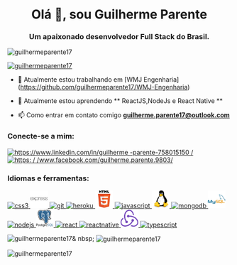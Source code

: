 <h1 align = "center"> Olá 👋, sou Guilherme Parente </h1>
<h3 align = "center"> Um apaixonado desenvolvedor Full Stack do Brasil. </h3>

<p align = "left"> <img src = "https://komarev.com/ghpvc/?username=guilhermeparente17&label=Profile%20views&color=0e75b6&style=flat" alt = "guilhermeparente17" /> </p>

<p align = "left"> <a href = " https://github.com/ryo-ma/github-profile-trophy"><img src = "https://github-profile-trophy.vercel.app/?username=guilhermeparente17" alt = "guilhermeparente17" /> </a> </p>

- 🔭 Atualmente estou trabalhando em [WMJ Engenharia] (https://github.com/guilhermeparente17/WMJ-Engenharia)

- 🌱 Atualmente estou aprendendo ** ReactJS,NodeJs e React Native **

- 📫 Como entrar em contato comigo **guilherme.parente17@outlook.com**

<h3 align = "left"> Conecte-se a mim: </h3>
<p align = "left">
<a href="https://linkedin.com/in/https://www.linkedin.com/in/guilherme-parente-758015150/" target="blank"> <img align = "center" src = "https://cdn.jsdelivr.net/npm/simple-icons@3.0.1/icons/linkedin.svg" alt = "https://www.linkedin.com/in/guilherme -parente-758015150 / "height =" 30 "width =" 40 "/> </a>
<a href =" https://fb.com/https://www.facebook.com/guilherme.parente.9803 / "target =" blank "> <img align =" center "src =" https://cdn.jsdelivr.net/npm/simple-icons@3.0.1/icons/facebook.svg "alt =" https: / /www.facebook.com/guilherme.parente.9803/ "height =" 30 "width =" 40 "/> </a>
</p>

<h3 align =" left ">Idiomas e ferramentas: </h3>
<p align = "left"> <a href="https://www.w3schools.com/css/" target="_blank"> <img src = "https://raw.githubusercontent.com/devicons/devicon /master/icons/css3/css3-original-wordmark.svg "alt =" css3 "width =" 40 "height =" 40 "/> </a> <a href =" https://expressjs.com "target = "_ blank"> <img src = "https://raw.githubusercontent.com/devicons/devicon/master/icons/express/express-original-wordmark.svg" alt = "express" width = "40" height = "40" /> </a> <a href="https://git-scm.com/" target="_blank"> <img src = "https://www.vectorlogo.zone/logos/git- scm / git-scm-icon.svg "alt ="git "width =" 40 "height =" 40 "/> </a> <a href="https://heroku.com" target="_blank"> <img src =" https: //www.vectorlogo. zone / logos / heroku / heroku-icon.svg "alt =" heroku "width =" 40 "height =" 40 "/> </a> <a href =" https://www.w3.org/html/ "target =" _ blank "> <img src =" https://raw.githubusercontent.com/devicons/devicon/master/icons/html5/html5-original-wordmark.svg "alt =" html5 "width =" 40 " height = "40" /> </a> <a href="https://developer.mozilla.org/en-US/docs/Web/JavaScript" target="_blank"> <img src = "https: / /raw.githubusercontent.com / devicons / devicon / master / icons / javascript / javascript-original.svg "alt =" javascript "width =" 40 "height =" 40 "/> </a> <a href =" https: // www. linux.org/ "target =" _ blank "> <img src =" https://raw.githubusercontent.com/devicons/devicon/master/icons/linux/linux-original.svg "alt =" linux "width =" 40 "height =" 40 "/> </a> <a href="https://www.mongodb.com/" target="_blank"> <img src =" https://raw.githubusercontent.com/ devicons / devicon / master / icons / mongodb / mongodb-original-wordmark.svg "alt =" mongodb "width =" 40 "height =" 40 "/> </a> <a href =" https: // www. mysql.com / "target =" _ blank "> <img src =" https://raw.githubusercontent.com/devicons/devicon/master/icons/mysql/mysql-original-wordmark.svg "alt =" mysql "width =" 40 "height =" 40 "/> </a> <a href="https://nodejs.org" target="_blank"> <img src =" https://raw.githubusercontent.com/devicons/devicon /master/icons/nodejs/nodejs-original-wordmark.svg "alt =" nodejs "width =" 40 "height =" 40 "/> </a> <a href =" https://www.postgresql.org "target =" _ blank "> <img src =" https://raw.githubusercontent.com/devicons/devicon/master/icons/postgresql/postgresql-original-wordmark.svg "alt =" postgresql "width ="40 "height =" 40 "/> </a> <a href="https://reactjs.org/" target="_blank"> <img src =" https://raw.githubusercontent.com/devicons/ devicon / master / icons / react / react-original-wordmark.svg "alt =" react "width =" 40 "height =" 40 "/> </a> <a href =" https://reactnative.dev/ "target =" _ blank "> <img src =" https://reactnative.dev/img/header_logo.svg "alt =" reactnative "width =" 40 "height =" 40 "/> </a> <a href = "https://redux.js.org" target = "_ blank"> <img src = "https://raw.githubusercontent.com/devicons/devicon/master/icons/redux/redux-original.svg"alt = "redux" width = "40" height = "40" /> </a> <a href="https://www.typescriptlang.org/" target="_blank"> <img src = "https: //raw.githubusercontent.com/devicons/devicon/master/icons/typescript/typescript-original.svg "alt =" typescript "width =" 40 "height =" 40 "/> </a> </p></p></p>

<p> <img align = "left" src = "https://github-readme-stats.vercel.app/api/top-langs?username=guilhermeparente17&show_icons=true&locale=en&layout=compact" alt = "guilhermeparente17" /> </p>

<p> & nbsp; <img align = "center" src = "https://github-readme-stats.vercel.app/api?username=guilhermeparente17&show_icons=true&locale=en" alt = "guilhermeparente17" /> </p>

<p> <img align = "center" src = "https://github-readme-streak-stats.herokuapp.com/?user=guilhermeparente17&" alt = "guilhermeparente17" /> </p>
